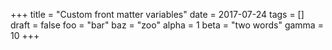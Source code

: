 +++
title = "Custom front matter variables"
date = 2017-07-24
tags = []
draft = false
foo = "bar"
baz = "zoo"
alpha = 1
beta = "two words"
gamma = 10
+++
